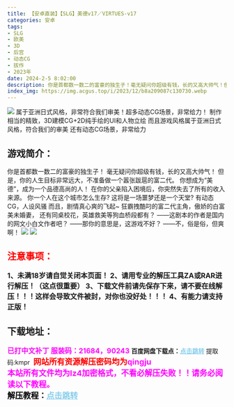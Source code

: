 ```yaml
---
title: 【安卓直装】【SLG】美德v17／VIRTUES-v17
categories: 安卓
tags:
- SLG
- 欧美
- 3D
- 后宫
- 动态CG
- 拔作
- 2023年
date: 2024-2-5 8:02:00
description: 你是首都数一数二的富豪的独生子！毫无疑问你超级有钱，长的又高大帅气！但是，你的人生目标非常远大，不准备做一个嚣张跋扈的富二代。你想成为“美德”，成为一个品德高尚的人！在你的父亲陷入困境后，你突然失去了所有的收入来源。你一个人在这个城市怎么生存?这将是一场噩梦还是一个天堂?有动态CG，人设风骚。而且，剧情真心爽的飞起~
index_img: https://img.acgus.top/i/2023/12/b8a209087c130730.webp
---
```

![](https://img.acgus.top/i/2023/12/b8a209087c130730.webp)
属于亚洲日式风格，非常符合我们审美！超多动态CG场景，非常给力！
制作相当的精致，3D建模CG+2D纯手绘的UI和人物立绘
而且游戏风格属于亚洲日式风格，符合我们的审美
还有动态CG场景，非常给力

## 游戏简介：
你是首都数一数二的富豪的独生子！
毫无疑问你超级有钱，长的又高大帅气！
但是，你的人生目标非常远大，不准备做一个嚣张跋扈的富二代。
你想成为“美德”，成为一个品德高尚的人！
在你的父亲陷入困境后，你突然失去了所有的收入来源。
你一个人在这个城市怎么生存?
这将是一场噩梦还是一个天堂?
有动态CG，人设风骚
而且，剧情真心爽的飞起~
狂霸拽酷叼的富二代主角，傲娇的白富美未婚妻，
还有同桌校花，英雄救美等狗血桥段都有？
——这剧本的作者是国内的网文小白文作者吧？
——那你的意思是，这游戏不好？
——不，俗是俗，但爽啊！
![](https://img.acgus.top/i/2023/12/c986592312130736.webp)
![](https://img.acgus.top/i/2023/12/aeb6bac138130734.webp)





## <font color=#FF0000 >注意事项：</font>
<font size=3><b>1、未满18岁请自觉关闭本页面！
2、请用专业的解压工具ZA或RAR进行解压！（这点很重要）
3、下载文件前请先保存下来，请不要在线解压！！！这样会导致文件被封，对你也没好处！！！
4、有能力请支持正版！</b></font>

## 下载地址：
<font color=#FF00FF size=3><b>已打中文补丁</b></font>
<font color=#FF00FF size=3>**服装码：21684，90243**</font>
<b>百度网盘下载点：</b><a href="https://pan.baidu.com/s/1HSAENpXT65-S9eQw2ZHT5g?pwd=kmpr" style="color: #87CEEB;"><b>点击跳转</b></a> 提取码:kmpr
<a style="padding: 0" href="https://post.qingju.org/AD/"><img style="max-width:100%" src="https://img.acgus.top/i/2024/07/478f689b8021d8d499ab43d21acf137a.gif" alt=""></a>
<b><font color=#FF0000 size=4>网站所有资源解压密码均为</b></font><b><font color=#FF00FF size=4>qingju</font><font color=#FF0000 ></font></b><br><b><font color=#FF00FF size=4>本站所有文件均为lz4加密格式，不看必解压失败！！请务必阅读以下教程。</b></font><br><b><font color=#000 size=4>解压教程：</b><a href="https://post.qingju.org/tutorial/000/" style="color: #87CEEB;"><b>点击跳转</b></a>